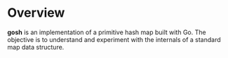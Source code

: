 # Overview

**gosh** is an implementation of a primitive hash map built with Go. The objective is to understand and experiment with the internals of a standard map data structure.
